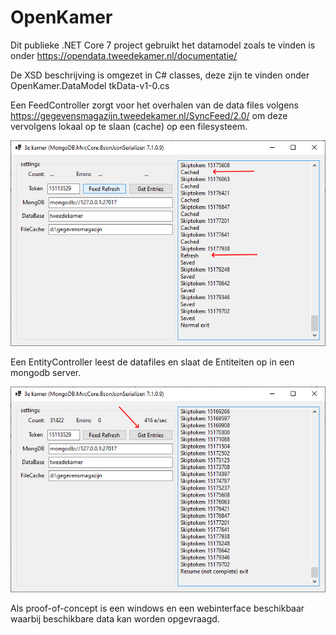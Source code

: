 # OpenKamer

Dit publieke .NET Core 7 project gebruikt het datamodel zoals te vinden is onder https://opendata.tweedekamer.nl/documentatie/

De XSD beschrijving is omgezet in C# classes, deze zijn te vinden onder OpenKamer.DataModel tkData-v1-0.cs

Een FeedController zorgt voor het overhalen van de data files volgens https://gegevensmagazijn.tweedekamer.nl/SyncFeed/2.0/ om deze vervolgens lokaal op te slaan (cache) op een filesysteem.

                        
![pretty print colored](https://raw.githubusercontent.com/alphons/OpenDataPortaal/master/blob/OpenKamer1.png)

Een EntityController leest de datafiles en slaat de Entiteiten op in een mongodb server.

![pretty print colored](https://raw.githubusercontent.com/alphons/OpenDataPortaal/master/blob/OpenKamer2.png)

Als proof-of-concept is een windows en een webinterface beschikbaar waarbij beschikbare data kan worden opgevraagd.



